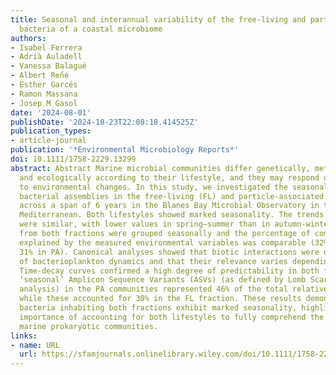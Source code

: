 ```yaml
---
title: Seasonal and interannual variability of the free‐living and particle‐associated
  bacteria of a coastal microbiome
authors:
- Isabel Ferrera
- Adrià Auladell
- Vanessa Balagué
- Albert Reñé
- Esther Garcés
- Ramon Massana
- Josep M Gasol
date: '2024-08-01'
publishDate: '2024-10-23T22:08:18.414525Z'
publication_types:
- article-journal
publication: '*Environmental Microbiology Reports*'
doi: 10.1111/1758-2229.13299
abstract: Abstract Marine microbial communities differ genetically, metabolically,
  and ecologically according to their lifestyle, and they may respond differently
  to environmental changes. In this study, we investigated the seasonal dynamics of
  bacterial assemblies in the free‐living (FL) and particle‐associated (PA) fractions
  across a span of 6 years in the Blanes Bay Microbial Observatory in the Northwestern
  Mediterranean. Both lifestyles showed marked seasonality. The trends in alpha diversity
  were similar, with lower values in spring–summer than in autumn‐winter. Samples
  from both fractions were grouped seasonally and the percentage of community variability
  explained by the measured environmental variables was comparable (32% in FL and
  31% in PA). Canonical analyses showed that biotic interactions were determinants
  of bacterioplankton dynamics and that their relevance varies depending on lifestyles.
  Time‐decay curves confirmed a high degree of predictability in both fractions. Yet,
  ‘seasonal’ Amplicon Sequence Variants (ASVs) (as defined by Lomb Scargle time series
  analysis) in the PA communities represented 46% of the total relative abundance
  while these accounted for 30% in the FL fraction. These results demonstrate that
  bacteria inhabiting both fractions exhibit marked seasonality, highlighting the
  importance of accounting for both lifestyles to fully comprehend the dynamics of
  marine prokaryotic communities.
links:
- name: URL
  url: https://sfamjournals.onlinelibrary.wiley.com/doi/10.1111/1758-2229.13299
---
```

